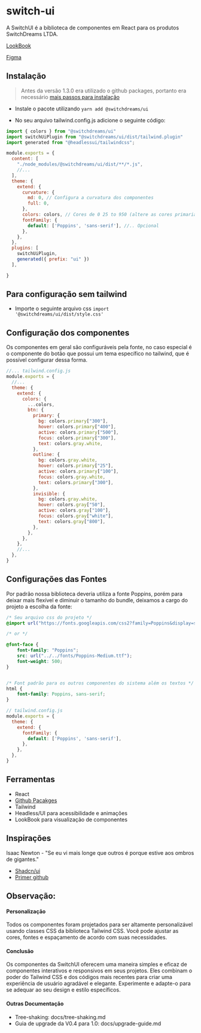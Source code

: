 # switch-ui

A SwitchUI é a biblioteca de componentes em React para os produtos SwitchDreams LTDA.

[LookBook](https://ui.switchdreams.com.br/)

[Figma](https://www.figma.com/file/tygmPPx4ux69Uu3MzLKvtb/Switch-UI?node-id=0%3A1&mode=dev)

## Instalação

> Antes da versão 1.3.0 era utilizado o github packages, portanto era necessário [mais passos para instalação](https://github.com/SwitchDreams/switch-ui/blob/main/docs/old-install-with-github-package.md)

- Instale o pacote utilizando `yarn add @switchdreams/ui`

- No seu arquivo tailwind.config.js adicione o seguinte código:

```js
import { colors } from "@switchdreams/ui"
import switchUiPlugin from "@switchdreams/ui/dist/tailwind.plugin"
import generated from "@headlessui/tailwindcss";

module.exports = {
  content: [
    "./node_modules/@switchdreams/ui/dist/**/*.js",
    //...
  ],
  theme: {
    extend: {
      curvature: {
        md: 0, // Configura a curvatura dos componentes
        full: 0,
      },
      colors: colors, // Cores de 0 25 to 950 (altere as cores primaria e secundárias para os projetos)
      fontFamily: {
        default: ['Poppins', 'sans-serif'], //.. Opcional
      },
    },
  },
  plugins: [
    switchUiPlugin,
    generated({ prefix: "ui" })
  ],

}
```

## Para configuração sem tailwind

- Importe o seguinte arquivo css `import '@switchdreams/ui/dist/style.css'`

## Configuração dos componentes

Os componentes em geral são configuráveis pela fonte, no caso especial é o componente do botão que possui um tema
específico no tailwind, que é possível configurar dessa forma.

```js
//... tailwind.config.js  
module.exports = {
  //...
  theme: {
    extend: {
      colors: {
        ...colors,
        btn: {
          primary: {
            bg: colors.primary["300"],
            hover: colors.primary["400"],
            active: colors.primary["500"],
            focus: colors.primary["300"],
            text: colors.gray.white,
          },
          outline: {
            bg: colors.gray.white,
            hover: colors.primary["25"],
            active: colors.primary["100"],
            focus: colors.gray.white,
            text: colors.primary["300"],
          },
          invisible: {
            bg: colors.gray.white,
            hover: colors.gray["50"],
            active: colors.gray["100"],
            focus: colors.gray["white"],
            text: colors.gray["800"],
          },
        },
      },
    },
    //...
  },
}
```

## Configurações das Fontes

Por padrão nossa biblioteca deveria utiliza a fonte Poppins, porém para deixar mais flexível e diminuir o
tamanho do bundle, deixamos a cargo do projeto a escolha da fonte:

```css
/* Seu arquivo css do projeto */
@import url("https://fonts.googleapis.com/css2?family=Poppins&display=swap");

/* or */

@font-face {
    font-family: "Poppins";
    src: url("../../fonts/Poppins-Medium.ttf");
    font-weight: 500;
}


/* Font padrão para os outros componentes do sistema além os textos */
html {
    font-family: Poppins, sans-serif;
}
```

```js
// tailwind.config.js
module.exports = {
  theme: {
    extend: {
      fontFamily: {
        default: ['Poppins', 'sans-serif'],
      },
    },
  },
}
```

## Ferramentas

- React
- [Github Pacakges](https://github.com/features/packages)
- Tailwind
- Headless/UI para acessibilidade e animações
- LookBook para visualização de componentes

## Inspirações

Isaac Newton - "Se eu vi mais longe que outros é porque estive aos ombros de gigantes."

- [Shadcn/ui](https://ui.shadcn.com/docs)
- [Primer github](https://primer.style/design/)

## Observação:

#### Personalização

Todos os componentes foram projetados para ser altamente personalizável usando classes CSS da biblioteca Tailwind CSS.
Você pode ajustar as cores, fontes e espaçamento de acordo com suas necessidades.

#### Conclusão

Os componentes da SwitchUI oferecem uma maneira simples e eficaz de componentes interativos e responsivos em seus
projetos. Eles combinam o poder do Tailwind CSS e dos códigos mais recentes para criar uma experiência de usuário
agradável e elegante. Experimente e adapte-o para se adequar ao seu design e estilo específicos.

#### Outras Documentação

- Tree-shaking: docs/tree-shaking.md
- Guia de upgrade da V0.4 para 1.0: docs/upgrade-guide.md
